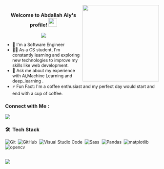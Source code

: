 
<img width="250" align="right" src="https://c.tenor.com/_DOBjnGspYAAAAAM/code-coding.gif">

<h3 align="center">
  Welcome to Abdallah Aly's profile!
  <img src="https://media.giphy.com/media/hvRJCLFzcasrR4ia7z/giphy.gif" width="28">
</h3>

<!-- Typing SVG by DenverCoder1 - https://github.com/DenverCoder1/readme-typing-svg -->
<p align="center">
  <a href="https://git.io/typing-svg"><img src="https://readme-typing-svg.herokuapp.com/?lines=Ai+developer+%2Cwelcome+to+my+profile;Always+learning+new+things;&center=true&width=440&height=45&color=f75c7e&vCenter=true&size=22"></a>
</p> 

- 🏢 I'm a Software Engineer 
- 👨‍💻 As a CS student, I'm constantly learning and exploring new technologies to improve my skills like web development.
- 💬 Ask me about my experience with  Ai,Machine Learning and deep_learning .
- ⚡ Fun Fact: I'm a coffee enthusiast and my perfect day would start and end with a cup of coffee.



### Connect with Me :

<a href="https://www.linkedin.com/in/abdallah-aly-b73318240/" target="_blank"><img src="https://img.shields.io/badge/-Abdallah%20Aly-0077B5?style=for-the-badge&logo=Linkedin&logoColor=white"/></a>

### 🛠 &nbsp;Tech Stack
![Git](https://img.shields.io/badge/-Git-05122A?style=flat&logo=git)&nbsp;
![GitHub](https://img.shields.io/badge/-GitHub-05122A?style=flat&logo=github)&nbsp;
![Visual Studio Code](https://img.shields.io/badge/-Visual%20Studio%20Code-05122A?style=flat&logo=visual-studio-code&logoColor=007ACC)&nbsp;
![Sass](https://img.shields.io/badge/-Sass-05122A?style=flat&logo=sass)&nbsp;
![Pandas](https://img.shields.io/badge/-Pandas-05122A?style=flat&logo=pandas)&nbsp;
![matplotlib](https://img.shields.io/badge/-matplotlib-05122A?style=flat&logo=matplotlib)&nbsp;
![opencv](https://img.shields.io/badge/-opencv-05122A?style=flat&logo=opencv)&nbsp;

<br>
<a href="https://komarev.com/ghpvc/?username=AbdallahAly&style=for-the-badge">
    <img src="https://komarev.com/ghpvc/?username=AbdallahAly&style=for-the-badge">
</a>
